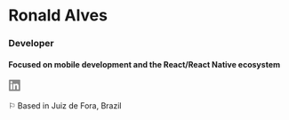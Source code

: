 # Ronald Alves
### Developer

#### Focused on mobile development and the React/React Native ecosystem




  <a aligh="left" href="https://www.linkedin.com/in/ronalddsi/" target="_blank" rel="noreferrer noopener"><img src="https://raw.githubusercontent.com/0xShapeShifter/dev-story/master/public/images/socials/linkedin.svg" alt="LinkedIn" width="22" height="22" /></a>  

⚐ Based in Juiz de Fora, Brazil






